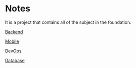 # Notes

It is a project that contains all of the subject in the foundation.

[Backend](./backend/README.md)

[Mobile](./mobile/README.md)

[DevOps](./devops/README.md)

[Database](./database/README.md)

